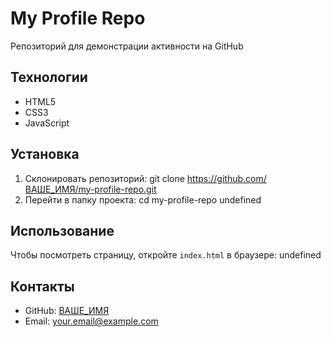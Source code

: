 # My Profile Repo
Репозиторий для демонстрации активности на GitHub 
## Технологии
- HTML5
- CSS3
- JavaScript
## Установка
1. Склонировать репозиторий:
git clone https://github.com/ВАШЕ_ИМЯ/my-profile-repo.git
2. Перейти в папку проекта:
cd my-profile-repo
undefined
## Использование
Чтобы посмотреть страницу, откройте `index.html` в браузере:
undefined
## Контакты
- GitHub: [ВАШЕ_ИМЯ](https://github.com/ВАШЕ_ИМЯ)
- Email: your.email@example.com
